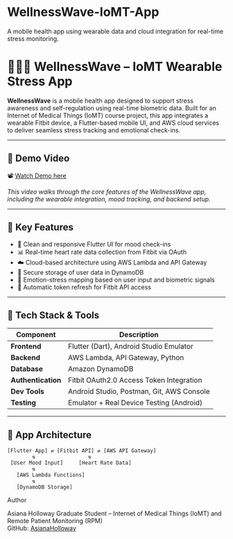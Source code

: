 # WellnessWave-IoMT-App
A mobile health app using wearable data and cloud integration for real-time stress monitoring.
# 🧘🏽‍♀️ WellnessWave – IoMT Wearable Stress App

**WellnessWave** is a mobile health app designed to support stress awareness and self-regulation using real-time biometric data. Built for an Internet of Medical Things (IoMT) course project, this app integrates a wearable Fitbit device, a Flutter-based mobile UI, and AWS cloud services to deliver seamless stress tracking and emotional check-ins.

---

## 🎥 Demo Video

📽️ [Watch Demo here](https://drive.google.com/file/d/1zE1TYC3qM41gIN1S6O0PYKb-0nfNWc81/view?usp=drive_link)

_This video walks through the core features of the WellnessWave app, including the wearable integration, mood tracking, and backend setup._

---

## 🚀 Key Features

- 📱 Clean and responsive Flutter UI for mood check-ins  
- 📊 Real-time heart rate data collection from Fitbit via OAuth  
- ☁️ Cloud-based architecture using AWS Lambda and API Gateway  
- 🔐 Secure storage of user data in DynamoDB  
- 🧠 Emotion-stress mapping based on user input and biometric signals  
- 🔄 Automatic token refresh for Fitbit API access

---

## 🧰 Tech Stack & Tools

| Component            | Description                                       |
|---------------------|---------------------------------------------------|
| **Frontend**         | Flutter (Dart), Android Studio Emulator           |
| **Backend**          | AWS Lambda, API Gateway, Python                   |
| **Database**         | Amazon DynamoDB                                   |
| **Authentication**   | Fitbit OAuth2.0 Access Token Integration          |
| **Dev Tools**        | Android Studio, Postman, Git, AWS Console         |
| **Testing**          | Emulator + Real Device Testing (Android)          |

--- 

## 🧠 App Architecture

```plaintext
[Flutter App] ⇄ [Fitbit API] ⇄ [AWS API Gateway]
        ⇅                 ⇅
 [User Mood Input]     [Heart Rate Data]
        ⇅
   [AWS Lambda Functions]
        ⇅
   [DynamoDB Storage]
```
Author

Asiana Holloway 
Graduate Student – Internet of Medical Things (IoMT) and Remote Patient Monitoring (RPM)  
GitHub: [AsianaHolloway](https://github.com/AsianaHolloway)



